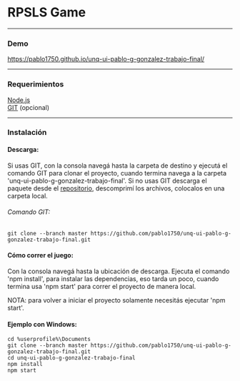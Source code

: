 # RPSLS Game
------------

### Demo
<a target="_blank" href="https://pablo1750.github.io/unq-ui-pablo-g-gonzalez-trabajo-final/">
  https://pablo1750.github.io/unq-ui-pablo-g-gonzalez-trabajo-final/
</a>

------------
### Requerimientos
<a target="_blank" href="https://nodejs.org/es/">Node.js</a> <br/>
<a target="_blank" href="https://git-scm.com/downloads">GIT</a> (opcional)

------------
### Instalación

#### Descarga:

Si usas GIT, con la consola navegá hasta la carpeta de destino y ejecutá el comando GIT para clonar el proyecto, cuando termina navega a la carpeta 'unq-ui-pablo-g-gonzalez-trabajo-final'. Si no usas GIT descarga el paquete desde el <a target="_blank" href="https://github.com/pablo1750/unq-ui-pablo-g-gonzalez-trabajo-final">repositorio</a>, descomprimí los archivos, colocalos en una carpeta local.

###### Comando GIT:

```Batchfile
git clone --branch master https://github.com/pablo1750/unq-ui-pablo-g-gonzalez-trabajo-final.git
```

#### Cómo correr el juego:

Con la consola navegá hasta la ubicación de descarga. Ejecuta el comando 'npm install', para instalar las dependencias, eso tarda un poco, cuando termina usa 'npm start' para correr el proyecto de manera local.

NOTA: para volver a iniciar el proyecto solamente necesitás ejecutar 'npm start'.

#### Ejemplo con Windows:

```Batchfile
cd %userprofile%\Documents
git clone --branch master https://github.com/pablo1750/unq-ui-pablo-g-gonzalez-trabajo-final.git
cd unq-ui-pablo-g-gonzalez-trabajo-final
npm install
npm start
```

